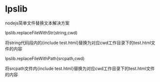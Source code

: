 # lpslib
nodejs简单文件替换文本解决方案

lpslib.replaceFileWithStr(string,cwd)

将string代码段内的{include test.html}替换为对应cwd工作目录下的test.html文件的内容



lpslib.replaceFileWithPath(srcpath,cwd)

将srcpath文件内{include test.html}替换为对应cwd工作目录下的test.html文件的内容


